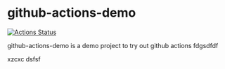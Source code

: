 # github-actions-demo

[![Actions Status](https://github.com/arjunmdr/github-actions-demo/workflows/Django%20CI%20CD/badge.svg)](https://github.com/arjunmdr/github-actions-demo/actions)

github-actions-demo is a demo project to try out github actions
fdgsdfdf

 xzcxc
dsfsf
